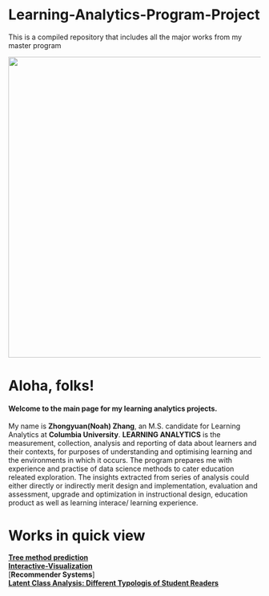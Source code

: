 # Learning-Analytics-Program-Project
This is a compiled repository that includes all the major works from my master program


<img src="http://www.e-learn.nl/media/blogs/e-learn/banners/wordle-learninganalytics.png?mtime=1514126619" width="600"><br>



# Aloha, folks!
#### Welcome to the main page for my learning analytics projects.

My name is **Zhongyuan(Noah) Zhang**, an M.S. candidate for Learning Analytics at **Columbia University**. **LEARNING ANALYTICS** is the measurement, collection, analysis and reporting of data about learners and their contexts, for purposes of understanding and optimising learning and the environments in which it occurs. The program prepares me with experience and practise of data science methods to cater education releated exploration. The insights extracted from series of analysis could either directly or indirectly merit design and implementation, evaluation and assessment, upgrade and optimization in instructional design, education product  as well as learning interace/ learning experience.

# Works in quick view

[**Tree method prediction**](https://github.com/zz2641/Prediction-Learning-Analytics)<br>
[**Interactive-Visualization**](https://github.com/zz2641/Mid-term-test-result-shiny-dashboard)<br>
[**Recommender Systems**]<br>
[**Latent Class Analysis: Different Typologis of Student Readers**](https://github.com/zz2641/A-Latent-Class-Analysis-Student-Typology)
